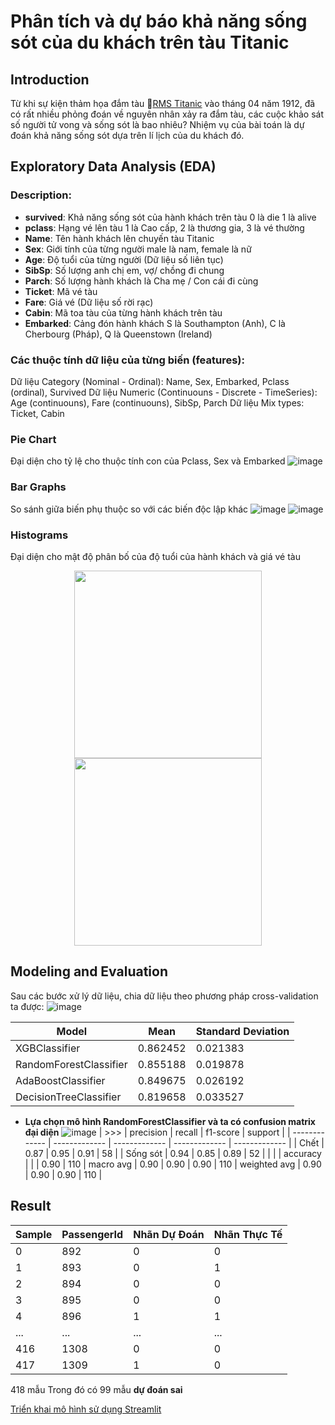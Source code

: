 # Phân tích và dự báo khả năng sống sót của du khách trên tàu Titanic
## Introduction
Từ khi sự kiện thảm họa đắm tàu 🚢[RMS Titanic](https://en.wikipedia.org/wiki/Sinking_of_the_Titanic) vào tháng 04 năm 1912, đã có rất nhiều phỏng đoán về nguyên nhân xảy ra đắm tàu, các cuộc khảo sát số người tử vong và sống sót là bao nhiêu?
Nhiệm vụ của bài toán là dự đoán khả năng sống sót dựa trên lí lịch của du khách đó.
## Exploratory Data Analysis (EDA)
### Description:
- **survived**: Khả năng sống sót của hành khách trên tàu 0 là die 1 là alive <br/>
- **pclass**: Hạng vé lên tàu 1 là Cao cấp, 2 là thương gia, 3 là vé thường <br/>
- **Name**: Tên hành khách lên chuyến tàu Titanic <br/>
- **Sex**: Giới tính của từng người male là nam, female là nữ <br/>
- **Age**: Độ tuổi của từng người (Dữ liệu số liên tục) <br/>
- **SibSp**: Số lượng anh chị em, vợ/ chồng đi chung <br/>
- **Parch**: Số lượng hành khách là Cha mẹ / Con cái đi cùng <br/>
- **Ticket**: Mã vé tàu <br/>
- **Fare**: Giá vé (Dữ liệu số rời rạc) <br/>
- **Cabin**: Mã toa tàu của từng hành khách trên tàu <br/>
- **Embarked**: Cảng đón hành khách S là Southampton (Anh), C là Cherbourg (Pháp), Q là Queenstown (Ireland) <br/>
### Các thuộc tính dữ liệu của từng biến (features):
Dữ liệu Category (Nominal - Ordinal): Name, Sex, Embarked, Pclass (ordinal), Survived
Dữ liệu Numeric (Continuouns - Discrete - TimeSeries): Age (continuouns), Fare (continuouns), SibSp, Parch
Dữ liệu Mix types: Ticket, Cabin
### Pie Chart
Đại diện cho tỷ lệ cho thuộc tính con của Pclass, Sex và Embarked
![image](https://github.com/user-attachments/assets/fd4883ae-f2be-452f-9577-d42e54f7c881)
### Bar Graphs
So sánh giữa biến phụ thuộc so với các biến độc lập khác
![image](https://github.com/user-attachments/assets/394989c1-8e38-449d-813d-15d32b474b8e)
![image](https://github.com/user-attachments/assets/35a9a01f-9c7a-4137-8988-95a9d7d04faf)
### Histograms
Đại diện cho mật độ phân bố của độ tuổi của hành khách và giá vé tàu <br/>
<div align="center">
  <a href="https://github.com/user-attachments/assets/2c0a17e9-aa0c-4862-9f01-b223e92ad2e5">
  <img height=300 src="https://github.com/user-attachments/assets/2c0a17e9-aa0c-4862-9f01-b223e92ad2e5" />
</a>
  <a href="https://github.com/user-attachments/assets/37be7c4a-1c27-4319-bacc-0c2b14b78499">
    <img height=300 src="https://github.com/user-attachments/assets/37be7c4a-1c27-4319-bacc-0c2b14b78499" />
  </a>
</div>

## Modeling and Evaluation
Sau các bước xử lý dữ liệu, chia dữ liệu theo phương pháp cross-validation ta được:
![image](https://github.com/user-attachments/assets/f076d850-7845-4020-86b3-cd048db279aa)

| Model  | Mean | Standard Deviation |
| ------------- | ------------- | ------------- |
| XGBClassifier | 0.862452 | 0.021383 |
| RandomForestClassifier | 0.855188 | 0.019878 |
| AdaBoostClassifier | 0.849675	| 0.026192 |
| DecisionTreeClassifier | 0.819658 | 0.033527 |
* **Lựa chọn mô hình RandomForestClassifier và ta có confusion matrix đại diện**
![image](https://github.com/user-attachments/assets/6c140cc9-b4d0-4a72-9189-aef90732366c)
       |   >>>   | precision |  recall | f1-score | support |
| ------------- | ------------- | ------------- | ------------- | ------------- |
       | Chết  |    0.87  |    0.95  |   0.91   |    58 |
   | Sống sót   |   0.94   |  0.85   |  0.89   |    52 |
| |
  |  accuracy    |         |       |    0.90   |   110 |
   macro avg   |   0.90  |   0.90  |   0.90   |   110 |
weighted avg   |   0.90  |   0.90  |   0.90   |   110 |
## Result
Sample | PassengerId | Nhãn Dự Đoán | Nhãn Thực Tế |
| ------------- | ------------- | ------------- | ------------- |
| 0 |	892 |	0 |	0 |
| 1	| 893 |	0 |	1 |
| 2	| 894 |	0 |	0 |
| 3	| 895 |	0 |	0 |
| 4	| 896 |	1 |	1 |
| ... | ... | ... | ... |
| 416 |	1308 |	0 |	0 |
| 417 | 1309 |	1	| 0 |
418 mẫu
Trong đó có 99 mẫu **dự đoán sai**

[Triển khai mô hình sử dụng Streamlit](https://drive.google.com/file/d/1X3q9Ne4P7tJhKXRQ6Ypt0AYVMr34c4-F/view?usp=drive_link)

